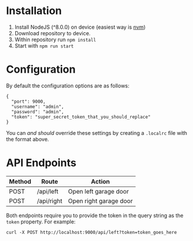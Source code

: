 # Installation

1. Install NodeJS (^8.0.0) on device (easiest way is [nvm](https://github.com/creationix/nvm))
1. Download repository to device.
1. Within repository run `npm install`
1. Start with `npm run start`

# Configuration
By default the configuration options are as follows:
```
{
  "port": 9000,
  "username": "admin",
  "password": "admin",
  "token": "super_secret_token_that_you_should_replace"
}
```
You can *and should* override these settings by creating a `.localrc` file with the format above.

# API Endpoints
| Method | Route | Action |
| - | - | - |
| POST | /api/left | Open left garage door |
| POST | /api/right | Open right garage door |

Both endpoints require you to provide the token in the query string as the `token` property. For example:
```
curl -X POST http://localhost:9000/api/left?token=token_goes_here
```
